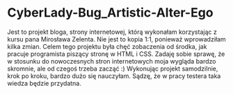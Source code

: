# CyberLady-Bug_Artistic-Alter-Ego
Jest to projekt bloga, strony internetowej, którą wykonałam korzystając z kursu pana Mirosława Zelenta.
Nie jest to kopia 1:1, ponieważ wprowadziłam kilka zmian.
Celem tego projektu była chęć zobaczenia od środka, jak pracuje programista piszący stronę w HTML i CSS.
Zadaję sobie sprawę, że w stosunku do nowoczesnych stron internetowych moja wygląda bardzo skromnie, ale od czegoś trzeba zacząć :)
Wykonując projekt samodzilnie, krok po kroku, bardzo dużo się nauczyłam.
Sądzę, że w pracy testera taka wiedza będzie przydatna.
